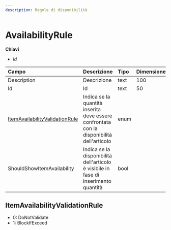 ```yaml
---
description: Regole di disponibilità
---
```


# AvailabilityRule

**Chiavi**

* _Id_

| Campo | Descrizione | Tipo | Dimensione |
| :--- | :--- | :--- | :--- |
| Description | Descrizione | text | 100 |
| Id | Id | text | 50 |
| [ItemAvailabilityValidationRule](availabilityrule.md#itemavailabilityvalidationrule) | Indica se la quantità inserita deve essere confrontata con la disponibilità dell'articolo | enum |  |
| ShouldShowItemAvailability | Indica se la disponibilità dell'articolo è visibile in fase di inserimento quantità | bool |  |
## ItemAvailabilityValidationRule

* 0: DoNotValidate
* 1: BlockIfExceed

